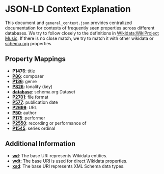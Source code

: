 # JSON-LD Context Explanation

This document and `general_context.json` provides centralized documentation for contexts of frequently seen properties across different databases. 
We try to follow closely to the definitions in [Wikidata:WikiProject Music](https://www.wikidata.org/wiki/Wikidata:WikiProject_Music). If there is no close match, we try to match it with other wikidata or [schema.org](https://schema.org) properties. 

## Property Mappings

- **[P1476](http://www.wikidata.org/prop/direct/P1476)**: title
- **[P86](http://www.wikidata.org/prop/direct/P86)**: composer
- **[P136](http://www.wikidata.org/prop/direct/P136)**: genre
- **[P826](http://www.wikidata.org/prop/direct/P826)**: tonality (key)
- **[database](https://schema.org/Dataset)**: schema.org Dataset
- **[P2701](http://www.wikidata.org/prop/direct/P2701)**: file format
- **[P577](http://www.wikidata.org/prop/direct/P577)**: publication date
- **[P2699](http://www.wikidata.org/prop/direct/P2699)**: URL
- **[P50](http://www.wikidata.org/prop/direct/P50)**: author
- **[P175](http://www.wikidata.org/prop/direct/P175)**: performer
- **[P2550](http://www.wikidata.org/prop/direct/P2550)**: recording or performance of
- **[P1545](http://www.wikidata.org/prop/direct/P1545)**: series ordinal

## Additional Information

- **[wd](http://www.wikidata.org/entity/)**: The base URI represents Wikidata entities.
- **[wdt](http://www.wikidata.org/prop/direct/)**: The base URI is used for direct Wikidata properties.
- **[xsd](http://www.w3.org/2001/XMLSchema#)**: The base URI represents XML Schema data types.


